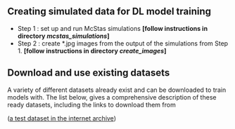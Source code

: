 ## Creating simulated data for DL model training

+ Step 1 : set up and run McStas simulations **[follow instructions in directory _mcstas_simulations_]**
+ Step 2 : create *.jpg images from the output of the simulations from Step 1. **[follow instructions in directory _create_images_]**



## Download and use existing datasets

A variety of different datasets already exist and can be downloaded to train models with.
The list below, gives a comprehensive description of these ready datasets, including the links to download them from

([a test dataset in the internet archive](https://archive.org/details/aldele_test_images/))
